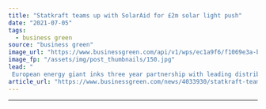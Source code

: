 ```yaml
---
title: "Statkraft teams up with SolarAid for £2m solar light push"
date: "2021-07-05"
tags: 
  - business green
source: "business green"
image_url: "https://www.businessgreen.com/api/v1/wps/ec1a9f6/f1069e3a-b8da-4924-bb9e-2a7574c1ba32/2/Photo-credit-SolarAid-185x114.jpg"
image_fp: "/assets/img/post_thumbnails/150.jpg"
lead: "
 European energy giant inks three year partnership with leading distributed solar charity to help boost clean energy access across Africa ..."
article_url: "https://www.businessgreen.com/news/4033930/statkraft-teams-solaraid-gbp-solar-light-push"
---
```


---
